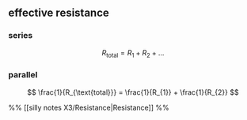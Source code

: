 ## effective resistance

### series

$$ R_{\text{total}} = R_{1} + R_{2} + ... $$

### parallel
$$
\frac{1}{R_{\text{total}}} = \frac{1}{R_{1}} + \frac{1}{R_{2}}
$$


%%
[[silly notes X3/Resistance|Resistance]]
%%